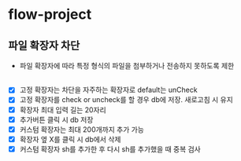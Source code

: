 # flow-project

## 파일 확장자 차단

- 파일 확장자에 따라 특정 형식의 파일을 첨부하거나 전송하지 못하도록 제한

##

- [x] 고정 확장자는 차단을 자주하는 확장자로 default는 unCheck
- [x] 고정 확장자를 check or uncheck를 할 경우 db에 저장. 새로고침 시 유지 
- [x] 확장자 최대 입력 길는 20자리
- [x] 추가버튼 클릭 시 db 저장
- [x] 커스텀 확장자는 최대 200개까지 추가 가능
- [x] 확장자 옆 X를 클릭 시 db에서 삭제
- [x] 커스텀 확장자 sh를 추가한 후 다시 sh를 추가했을 때 중복 검사